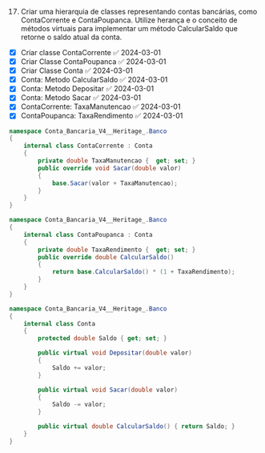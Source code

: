 17. Criar uma hierarquia de classes representando contas bancárias, como ContaCorrente e ContaPoupanca. Utilize herança e o conceito de métodos virtuais para implementar um método CalcularSaldo que retorne o saldo atual da conta.

- [x] Criar classe ContaCorrente ✅ 2024-03-01
- [x] Criar Classe ContaPoupanca ✅ 2024-03-01
- [x] Criar Classe Conta ✅ 2024-03-01
- [x] Conta: Metodo CalcularSaldo ✅ 2024-03-01
- [x] Conta: Metodo Depositar ✅ 2024-03-01
- [x] Conta: Metodo Sacar ✅ 2024-03-01
- [x] ContaCorrente: TaxaManutencao ✅ 2024-03-01
- [x] ContaPoupanca: TaxaRendimento ✅ 2024-03-01

```C#
namespace Conta_Bancaria_V4__Heritage_.Banco
{
    internal class ContaCorrente : Conta
    {
        private double TaxaManutencao {  get; set; }
        public override void Sacar(double valor)
        {
            base.Sacar(valor + TaxaManutencao);
        }
    }
}

```

```C#
namespace Conta_Bancaria_V4__Heritage_.Banco
{
    internal class ContaPoupanca : Conta
    {
        private double TaxaRendimento {  get; set; }
        public override double CalcularSaldo()
        {
            return base.CalcularSaldo() * (1 + TaxaRendimento);
        }
    }
}

```

```C#
namespace Conta_Bancaria_V4__Heritage_.Banco
{
    internal class Conta
    {
        protected double Saldo { get; set; }

        public virtual void Depositar(double valor)
        {
            Saldo += valor;
        }

        public virtual void Sacar(double valor)
        {
            Saldo -= valor;
        }

        public virtual double CalcularSaldo() { return Saldo; }
    }
}

```